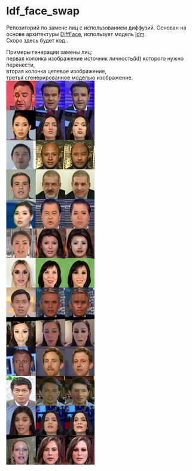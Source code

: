# ldf_face_swap

Репозиторий по замене лиц с использованием диффузий. Основан на основе архитектуры [DiffFace](https://arxiv.org/pdf/2212.13344v1), использует модель [ldm](https://arxiv.org/pdf/2112.10752).<br>
Скоро здесь будет код..<br>

Примеры генерации замены лиц:<br>
первая колонка изображение источник личность(id) которого нужно перенести,<br> вторая колонка целевое изображение,<br> третья сгенерированное моделью изображение.
![Примеры генерации на измененном FaceForensics++ из статьи [MegaFS]()](https://github.com/belskiyanton/ldf_face_swap/blob/main/final_example.png)

